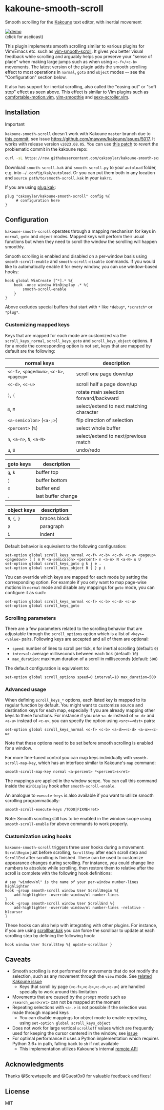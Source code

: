 # kakoune-smooth-scroll

Smooth scrolling for the [Kakoune](https://kakoune.org) text editor, with inertial movement

[![demo](https://caksoylar.github.io/kakoune-smooth-scroll/kakoune-smooth-scroll-v2-60fps.gif)](https://asciinema.org/a/m0DhKbv9AjAABOABKadgeYnH6?autoplay=1&loop=1)
<br/>(click for asciicast)

This plugin implements smooth scrolling similar to various plugins for Vim/Emacs etc. such as [vim-smooth-scroll](https://github.com/terryma/vim-smooth-scroll).
It gives you better visual feedback while scrolling and arguably helps you preserve your "sense of place" when making large jumps such as when using `<c-f>/<c-b>` movements.
The latest version of the plugin adds the smooth scrolling effect to most operations in `normal`, `goto` and `object` modes -- see the "Configuration" section below.

It also has support for inertial scrolling, also called the "easing out" or "soft stop" effect as seen above.
This effect is similar to Vim plugins such as [comfortable-motion.vim](https://github.com/yuttie/comfortable-motion.vim), [vim-smoothie](https://github.com/psliwka/vim-smoothie/) and [sexy-scroller.vim](https://github.com/joeytwiddle/sexy_scroller.vim).

## Installation

> [!IMPORTANT]
> `kakoune-smooth-scroll` doesn't work with Kakoune `master` branch due to [this commit](https://github.com/mawww/kakoune/commit/9787756619c47beb189d7bc14623d86e88516e8c), see issue https://github.com/mawww/kakoune/issues/5017.
> It works with release version `v2023.08.05`.
> You can use [this patch](revert_9787756.patch) to revert the problematic commit in the kakoune repo:
> 
> ```sh
> curl -sL https://raw.githubusercontent.com/caksoylar/kakoune-smooth-scroll/master/revert_9787756.patch | git am
> ```

Download `smooth-scroll.kak` and `smooth-scroll.py` to your `autoload` folder, e.g. into `~/.config/kak/autoload`.
Or you can put them both in any location and `source path/to/smooth-scroll.kak` in your `kakrc`.

If you are using [plug.kak](https://github.com/andreyorst/plug.kak):
```kak
plug "caksoylar/kakoune-smooth-scroll" config %{
     # configuration here
}
```

## Configuration

`kakoune-smooth-scroll` operates through a mapping mechanism for keys in `normal`, `goto` and `object` modes.
Mapped keys will perform their usual functions but when they need to scroll the window the scrolling will happen smoothly.

Smooth scrolling is enabled and disabled on a per-window basis using `smooth-scroll-enable` and `smooth-scroll-disable` commands.
If you would like to automatically enable it for every window, you can use window-based hooks:
```kak
hook global WinCreate [^*].* %{
    hook -once window WinDisplay .* %{
        smooth-scroll-enable
    }
}
```

Above excludes special buffers that start with `*` like `*debug*`, `*scratch*` or `*plug*`.

### Customizing mapped keys

Keys that are mapped for each mode are customized via the `scroll_keys_normal`, `scroll_keys_goto` and `scroll_keys_object` options. If for a mode the corresponding option is not set, keys that are mapped by default are the following:

| **normal** keys                           | description                              |
| ------                                    | ------                                   |
|`<c-f>`, `<pagedown>`, `<c-b>`, `<pageup>` | scroll one page down/up                  |
|`<c-d>`, `<c-u>`                           | scroll half a page down/up               |
|`)`, `(`                                   | rotate main selection forward/backward   |
|`m`, `M`                                   | select/extend to next matching character |
|`<a-semicolon>` (`<a-;>`)                  | flip direction of selection              |
|`<percent>` (`%`)                          | select whole buffer                      |
|`n`, `<a-n>`, `N`, `<a-N>`                 | select/extend to next/previous match     |
|`u`, `U`                                   | undo/redo                                |

| **goto** keys                             | description                              |
| ------                                    | ------                                   |
|`g`, `k`                                   | buffer top                               |
|`j`                                        | buffer bottom                            |
|`e`                                        | buffer end                               |
|`.`                                        | last buffer change                       |

| **object** keys                           | description                              |
| ------                                    | ------                                   |
|`B`, `{`, `}`                              | braces block                             |
|`p`                                        | paragraph                                |
|`i`                                        | indent                                   |

Default behavior is equivalent to the following configuration:
```kak
set-option global scroll_keys_normal <c-f> <c-b> <c-d> <c-u> <pageup> <pagedown> ( ) m M <a-semicolon> <percent> n <a-n> N <a-N> u U
set-option global scroll_keys_goto g k j e .
set-option global scroll_keys_object B { } p i
```

You can override which keys are mapped for each mode by setting the corresponding option.
For example if you only want to map page-wise motions in `normal` mode and disable any mappings for `goto` mode, you can configure it as such:
```kak
set-option global scroll_keys_normal <c-f> <c-b> <c-d> <c-u>
set-option global scroll_keys_goto
```

### Scrolling parameters

There are a few parameters related to the scrolling behavior that are adjustable through the `scroll_options` option which is a list of `<key>=<value>` pairs. Following keys are accepted and all of them are optional:
- `speed`: number of lines to scroll per tick, `0` for inertial scrolling (default: `0`)
- `interval`: average milliseconds between each tick (default: `10`)
- `max_duration`: maximum duration of a scroll in milliseconds (default: `500`)

The default configuration is equivalent to:
```kak
set-option global scroll_options speed=0 interval=10 max_duration=500
```

### Advanced usage

When defining `scroll_keys_*` options, each listed key is mapped to its regular function by default.
You might want to customize source and destination keys for each map, especially if you are already mapping other keys to these functions.
For instance if you use `<a-d>` instead of `<c-d>` and `<a-u>` instead of `<c-u>`, you can specify the option using `<src>=<dst>` pairs:
```kak
set-option global scroll_keys_normal <c-f> <c-b> <a-d>=<c-d> <a-u>=<c-u>
```

Note that these options need to be set before smooth scrolling is enabled for a window.

For more fine-tuned control you can map keys individually with `smooth-scroll-map-key`, which has an interface similar to Kakoune's `map` command:
```kak
smooth-scroll-map-key normal <a-percent> *<percent>s<ret>
```
The mappings are applied in the window scope. You can call this command inside the `WinDisplay` hook after `smooth-scroll-enable`.

An analogue to `execute-keys` is also available if you want to utilize smooth scrolling programmatically:
```kak
smooth-scroll-execute-keys /TODO|FIXME<ret>
```

Note: Smooth scrolling still has to be enabled in the window scope using `smooth-scroll-enable` for above commands to work properly.

### Customization using hooks

`kakoune-smooth-scroll` triggers three user hooks during a movement: `ScrollBegin` just before scrolling, `ScrollStep` after each scroll step and `ScrollEnd` after scrolling is finished. These can be used to customize appearance changes during scrolling. For instance, you could change line numbers to absolute while scrolling, then restore them to relative after the scroll is complete with the following hook definitions:
```kak
# say "window/nl" is the name of your per-window number-lines highlighter
hook -group smooth-scroll window User ScrollBegin %{
    add-highlighter -override window/nl number-lines
}
hook -group smooth-scroll window User ScrollEnd %{
    add-highlighter -override window/nl number-lines -relative -hlcursor
}
```

These hooks can also help with integrating with other plugins. For instance, if you are using [scrollbar.kak](https://github.com/sawdust-and-diamonds/scrollbar.kak) you can force the scrollbar to update at each scrolling step by defining the following hook:
```kak
hook window User ScrollStep %{ update-scrollbar }
```

## Caveats

- Smooth scrolling is not performed for movements that do not modify the selection, such as any movement through the `view` mode. See [related Kakoune issue](https://github.com/mawww/kakoune/issues/3616)
  - Keys that scroll by page (`<c-f>`,`<c-b>`,`<c-d>`,`<c-u>`) are handled specially to work around this limitation
- Movements that are caused by the `prompt` mode such as `/search_word<ret>` can not be mapped at the moment
- Repeating selections with `<a-.>` is not possible if the selection was made through mapped keys
  - You can disable mappings for object mode to enable repeating, using `set-option global scroll_keys_object`
- Does not work for large vertical `scrolloff` values which are frequently used for keeping the cursor centered in the window, see [issue](https://github.com/caksoylar/kakoune-smooth-scroll/issues/9)
- For optimal performance it uses a Python implementation which requires Python 3.6+ in path, falling back to `sh` if not available
  - This implementation utilizes Kakoune's internal [remote API](https://github.com/mawww/kakoune/blob/master/src/remote.hh)

## Acknowledgments

Thanks @Screwtapello and @Guest0x0 for valuable feedback and fixes!

## License

MIT
